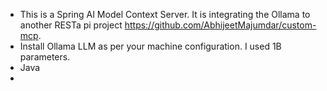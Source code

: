 - This is a Spring AI Model Context Server. It is integrating the Ollama to another RESTa pi project https://github.com/AbhijeetMajumdar/custom-mcp.
- Install Ollama LLM as per your machine configuration. I used 1B parameters.
- Java
- 
  
